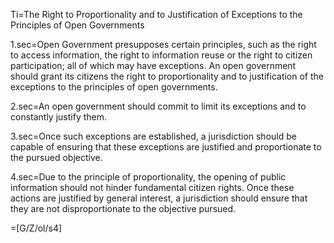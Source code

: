 Ti=The Right to Proportionality and to Justification of Exceptions to the Principles of Open Governments

1.sec=Open Government presupposes certain principles, such as the right to access information, the right to information reuse or the right to citizen participation; all of which may have exceptions. An open government should grant its citizens the right to proportionality and to justification of the exceptions to the principles of open governments.

2.sec=An open government should commit to limit its exceptions and to constantly justify them.

3.sec=Once such exceptions are established, a jurisdiction should be capable of ensuring that these exceptions are justified and proportionate to the pursued objective.

4.sec=Due to the principle of proportionality, the opening of public information should not hinder fundamental citizen rights. Once these actions are justified by general interest, a jurisdiction should ensure that they are not disproportionate to the objective pursued.

=[G/Z/ol/s4]
